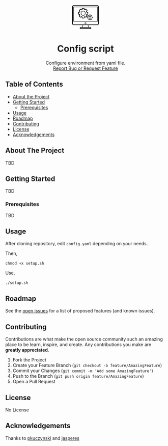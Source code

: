 <br />
<p align="center">
  <a href="https://github.com/Ant0wan/config-script">
    <img src="assets/logo.png" alt="Logo" width="90" height="80">
  </a>

  <h1 align="center">Config script</h1>

  <p align="center">
     Configure environment from yaml file.
    <br />
    <a href="https://github.com/Ant0wan/config-script/issues">Report Bug or Request Feature</a>
  </p>
</p>



## Table of Contents

* [About the Project](#about-the-project)
* [Getting Started](#getting-started)
  * [Prerequisites](#prerequisites)
* [Usage](#usage)
* [Roadmap](#roadmap)
* [Contributing](#contributing)
* [License](#license)
* [Acknowledgements](#acknowledgements)



## About The Project

TBD

## Getting Started

TBD

### Prerequisites

TBD

## Usage

After cloning repository, edit `config.yaml` depending on your needs.

Then,
```shell=
chmod +x setup.sh
```

Use,
```shell=
./setup.sh
```

## Roadmap

See the [open issues](https://github.com/Ant0wan/config-script/issues) for a list of proposed features (and known issues).


## Contributing

Contributions are what make the open source community such an amazing place to be learn, inspire, and create. Any contributions you make are **greatly appreciated**.

1. Fork the Project
2. Create your Feature Branch (`git checkout -b feature/AmazingFeature`)
3. Commit your Changes (`git commit -m 'Add some AmazingFeature'`)
4. Push to the Branch (`git push origin feature/AmazingFeature`)
5. Open a Pull Request

## License

No License

## Acknowledgements

Thanks to [pkuczynski](https://gist.github.com/pkuczynski/8665367) and [jasperes](https://github.com/jasperes/bash-yaml)
